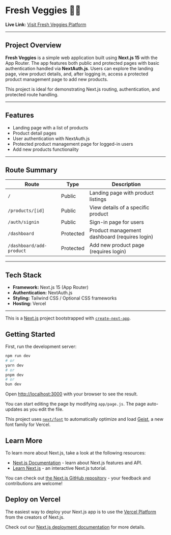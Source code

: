 # Fresh Veggies 🍅🥦

**Live Link:** [Visit Fresh Veggies Platform](https://fresh-veggies-app.vercel.app/)

---

## Project Overview

**Fresh Veggies** is a simple web application built using **Next.js 15** with the App Router. The app features both public and protected pages with basic authentication handled via **NextAuth.js**. Users can explore the landing page, view product details, and, after logging in, access a protected product management page to add new products.  

This project is ideal for demonstrating Next.js routing, authentication, and protected route handling.

---

## Features

- Landing page with a list of products
- Product detail pages
- User authentication with NextAuth.js
- Protected product management page for logged-in users
- Add new products functionality

---

## Route Summary

| Route | Type | Description |
|-------|------|-------------|
| `/` | Public | Landing page with product listings |
| `/products/[id]` | Public | View details of a specific product |
| `/auth/signin` | Public | Sign-in page for users |
| `/dashboard` | Protected | Product management dashboard (requires login) |
| `/dashboard/add-product` | Protected | Add new product page (requires login) |

---

## Tech Stack

- **Framework:** Next.js 15 (App Router)
- **Authentication:** NextAuth.js
- **Styling:** Tailwind CSS / Optional CSS frameworks
- **Hosting:** Vercel

---


This is a [Next.js](https://nextjs.org) project bootstrapped with [`create-next-app`](https://github.com/vercel/next.js/tree/canary/packages/create-next-app).

## Getting Started

First, run the development server:

```bash
npm run dev
# or
yarn dev
# or
pnpm dev
# or
bun dev
```

Open [http://localhost:3000](http://localhost:3000) with your browser to see the result.

You can start editing the page by modifying `app/page.js`. The page auto-updates as you edit the file.

This project uses [`next/font`](https://nextjs.org/docs/app/building-your-application/optimizing/fonts) to automatically optimize and load [Geist](https://vercel.com/font), a new font family for Vercel.

## Learn More

To learn more about Next.js, take a look at the following resources:

- [Next.js Documentation](https://nextjs.org/docs) - learn about Next.js features and API.
- [Learn Next.js](https://nextjs.org/learn) - an interactive Next.js tutorial.

You can check out [the Next.js GitHub repository](https://github.com/vercel/next.js) - your feedback and contributions are welcome!

## Deploy on Vercel

The easiest way to deploy your Next.js app is to use the [Vercel Platform](https://vercel.com/new?utm_medium=default-template&filter=next.js&utm_source=create-next-app&utm_campaign=create-next-app-readme) from the creators of Next.js.

Check out our [Next.js deployment documentation](https://nextjs.org/docs/app/building-your-application/deploying) for more details.
